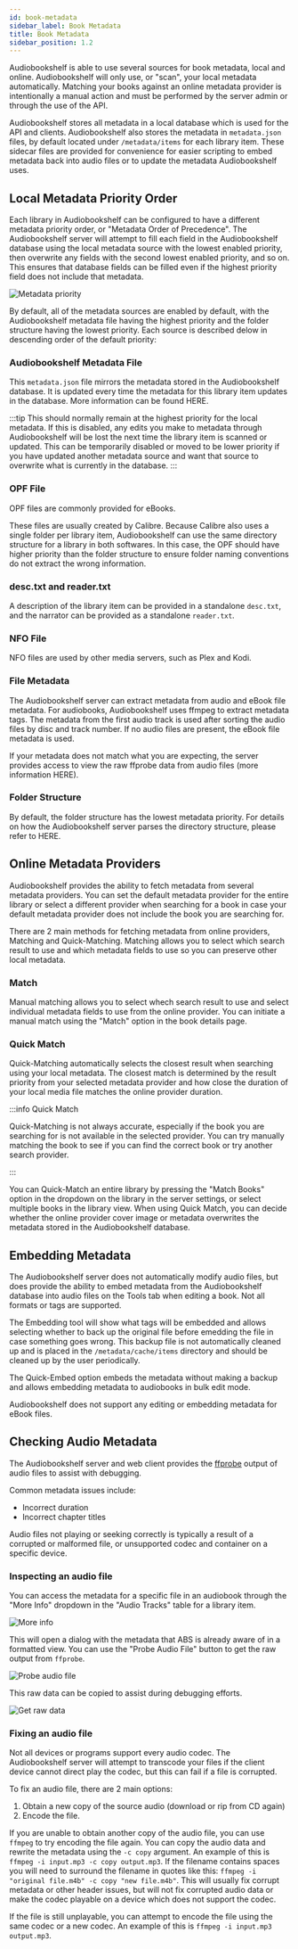 ```yaml
---
id: book-metadata
sidebar_label: Book Metadata
title: Book Metadata
sidebar_position: 1.2
---
```


Audiobookshelf is able to use several sources for book metadata, local and online. Audiobookshelf will only use, or "scan", your local metadata automatically. Matching your books against an online metadata provider is intentionally a manual action and must be performed by the server admin or through the use of the API.

Audiobookshelf stores all metadata in a local database which is used for the API and clients. Audiobookshelf also stores the metadata in `metadata.json` files, by default located under `/metadata/items` for each library item. These sidecar files are provided for convenience for easier scripting to embed metadata back into audio files or to update the metadata Audiobookshelf uses.

## Local Metadata Priority Order

Each library in Audiobookshelf can be configured to have a different metadata priority order, or "Metadata Order of Precedence". The Audiobookshelf server will attempt to fill each field in the Audiobookshelf database using the local metadata source with the lowest enabled priority, then overwrite any fields with the second lowest enabled priority, and so on. This ensures that database fields can be filled even if the highest priority field does not include that metadata.

![Metadata priority](/pages/metadata/scanner_priority.png)

By default, all of the metadata sources are enabled by default, with the Audiobookshelf metadata file having the highest priority and the folder structure having the lowest priority. Each source is described delow in descending order of the default priority:

### Audiobookshelf Metadata File

This `metadata.json` file mirrors the metadata stored in the Audiobookshelf database. It is updated every time the metadata for this library item updates in the database. More information can be found HERE.

:::tip
This should normally remain at the highest priority for the local metadata. If this is disabled, any edits you make to metadata through Audiobookshelf will be lost the next time the library item is scanned or updated. This can be temporarily disabled or moved to be lower priority if you have updated another metadata source and want that source to overwrite what is currently in the database.
:::

### OPF File

OPF files are commonly provided for eBooks.

These files are usually created by Calibre. Because Calibre also uses a single folder per library item, Audiobookshelf can use the same directory structure for a library in both softwares. In this case, the OPF should have higher priority than the folder structure to ensure folder naming conventions do not extract the wrong information.

### desc.txt and reader.txt

A description of the library item can be provided in a standalone `desc.txt`, and the narrator can be provided as a standalone `reader.txt`.

### NFO File

NFO files are used by other media servers, such as Plex and Kodi.

### File Metadata

The Audiobookshelf server can extract metadata from audio and eBook file metadata. For audiobooks, Audiobookshelf uses ffmpeg to extract metadata tags. The metadata from the first audio track is used after sorting the audio files by disc and track number. If no audio files are present, the eBook file metadata is used.

If your metadata does not match what you are expecting, the server provides access to view the raw ffprobe data from audio files (more information HERE).

### Folder Structure

By default, the folder structure has the lowest metadata priority. For details on how the Audiobookshelf server parses the directory structure, please refer to HERE.

## Online Metadata Providers

Audiobookshelf provides the ability to fetch metadata from several metadata providers. You can set the default metadata provider for the entire library or select a different provider when searching for a book in case your default metadata provider does not include the book you are searching for.

There are 2 main methods for fetching metadata from online providers, Matching and Quick-Matching. Matching allows you to select which search result to use and which metadata fields to use so you can preserve other local metadata.

### Match

Manual matching allows you to select whech search result to use and select individual metadata fields to use from the online provider. You can initiate a manual match using the "Match" option in the book details page.

### Quick Match

Quick-Matching automatically selects the closest result when searching using your local metadata. The closest match is determined by the result priority from your selected metadata provider and how close the duration of your local media file matches the online provider duration.

:::info Quick Match

Quick-Matching is not always accurate, especially if the book you are searching for is not available in the selected provider. You can try manually matching the book to see if you can find the correct book or try another search provider.

:::

You can Quick-Match an entire library by pressing the "Match Books" option in the dropdown on the library in the server settings, or select multiple books in the library view. When using Quick Match, you can decide whether the online provider cover image or metadata overwrites the metadata stored in the Audiobookshelf database.

## Embedding Metadata

The Audiobookshelf server does not automatically modify audio files, but does provide the ability to embed metadata from the Audiobookshelf database into audio files on the Tools tab when editing a book. Not all formats or tags are supported.

The Embedding tool will show what tags will be embedded and allows selecting whether to back up the original file before emedding the file in case something goes wrong. This backup file is not automatically cleaned up and is placed in the `/metadata/cache/items` directory and should be cleaned up by the user periodically.

The Quick-Embed option embeds the metadata without making a backup and allows embedding metadata to audiobooks in bulk edit mode.

Audiobookshelf does not support any editing or embedding metadata for eBook files.

## Checking Audio Metadata

The Audiobookshelf server and web client provides the [ffprobe](https://ffmpeg.org/ffprobe.html) output of audio files to assist with debugging.

Common metadata issues include:

- Incorrect duration
- Incorrect chapter titles

Audio files not playing or seeking correctly is typically a result of a corrupted or malformed file, or unsupported codec and container on a specific device.

### Inspecting an audio file

You can access the metadata for a specific file in an audiobook through the "More Info" dropdown in the "Audio Tracks" table for a library item.

![More info](/pages/metadata/more_info.png)

This will open a dialog with the metadata that ABS is already aware of in a formatted view. You can use the "Probe Audio File" button to get the raw output from `ffprobe`.

![Probe audio file](/pages/metadata/probe.png)

This raw data can be copied to assist during debugging efforts.

![Get raw data](/pages/metadata/probed_data.png)

### Fixing an audio file

Not all devices or programs support every audio codec.
The Audiobookshelf server will attempt to transcode your files if the client device cannot direct play the codec, but this can fail if a file is corrupted.

To fix an audio file, there are 2 main options:

1. Obtain a new copy of the source audio (download or rip from CD again)
2. Encode the file.

If you are unable to obtain another copy of the audio file, you can use `ffmpeg` to try encoding the file again.
You can copy the audio data and rewrite the metadata using the `-c copy` argument. An example of this is `ffmpeg -i input.mp3 -c copy output.mp3`.
If the filename contains spaces you will need to surround the filename in quotes like this: `ffmpeg -i "original file.m4b" -c copy "new file.m4b"`.
This will usually fix corrupt metadata or other header issues, but will not fix corrupted audio data or make the codec playable on a device which does not support the codec.

If the file is still unplayable, you can attempt to encode the file using the same codec or a new codec.
An example of this is `ffmpeg -i input.mp3 output.mp3`.
